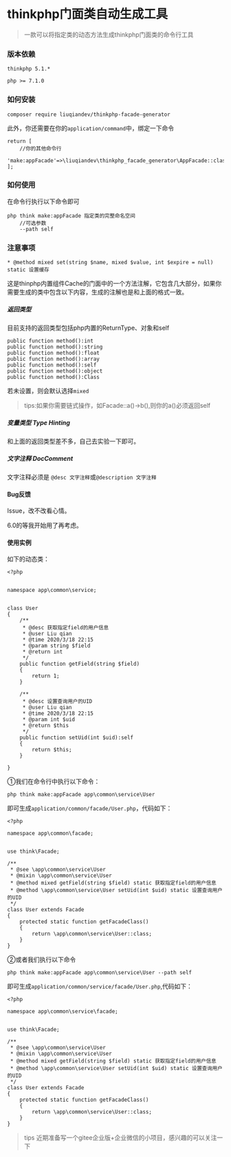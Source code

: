 # thinkphp门面类自动生成工具

> 一款可以将指定类的动态方法生成thinkphp门面类的命令行工具

### 版本依赖

```
thinkphp 5.1.*

php >= 7.1.0
```

### 如何安装

```
composer require liuqiandev/thinkphp-facade-generator
```

此外，你还需要在你的`application/command`中，绑定一下命令

```
return [
    //你的其他命令行
    'make:appFacade'=>\liuqiandev\thinkphp_facade_generator\AppFacade::class,
];
```

### 如何使用

在命令行执行以下命令即可
```
php think make:appFacade 指定类的完整命名空间
    //可选参数
    --path self 
```

### 注意事项

```
* @method mixed set(string $name, mixed $value, int $expire = null) static 设置缓存
```

这是thinphp内置组件Cache的门面中的一个方法注解，它包含几大部分，如果你需要生成的类中包含以下内容，生成的注解也是和上面的格式一致。

##### 返回类型

目前支持的返回类型包括php内置的ReturnType、对象和self
```
public function method():int
public function method():string
public function method():float
public function method():array
public function method():self
public function method():object
public function method():Class
```

若未设置，则会默认选择`mixed`

> tips:如果你需要链式操作，如Facade::a()->b(),则你的a()必须返回self

##### 变量类型 Type Hinting

和上面的返回类型差不多，自己去实验一下即可。

##### 文字注释 DocComment

文字注释必须是 `@desc 文字注释`或`@description 文字注释`

#### Bug反馈

Issue，改不改看心情。

6.0的等我开始用了再考虑。

#### 使用实例

如下的动态类：
```
<?php


namespace app\common\service;


class User
{
    /**
     * @desc 获取指定field的用户信息
     * @user Liu qian
     * @time 2020/3/18 22:15
     * @param string $field
     * @return int
     */
    public function getField(string $field)
    {
        return 1;
    }

    /**
     * @desc 设置查询用户的UID
     * @user Liu qian
     * @time 2020/3/18 22:15
     * @param int $uid
     * @return $this
     */
    public function setUid(int $uid):self
    {
        return $this;
    }

}
```
①我们在命令行中执行以下命令：

```
php think make:appFacade app\common\service\User
```

即可生成`application/common/facade/User.php`，代码如下：

```
<?php

namespace app\common\facade;


use think\Facade;

/**
 * @see \app\common\service\User
 * @mixin \app\common\service\User
 * @method mixed getField(string $field) static 获取指定field的用户信息
 * @method \app\common\service\User setUid(int $uid) static 设置查询用户的UID
 */
class User extends Facade
{
    protected static function getFacadeClass()
    {
        return \app\common\service\User::class;
    }
}
```

②或者我们执行以下命令

```
php think make:appFacade app\common\service\User --path self
```

即可生成`application/common/service/facade/User.php`,代码如下：

```
<?php

namespace app\common\service\facade;


use think\Facade;

/**
 * @see \app\common\service\User
 * @mixin \app\common\service\User
 * @method mixed getField(string $field) static 获取指定field的用户信息
 * @method \app\common\service\User setUid(int $uid) static 设置查询用户的UID
 */
class User extends Facade
{
    protected static function getFacadeClass()
    {
        return \app\common\service\User::class;
    }
}
```


> tips 近期准备写一个gitee企业版+企业微信的小项目，感兴趣的可以关注一下